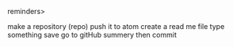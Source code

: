 reminders>



make a repository (repo)
push it to atom
create a read me file
type something
save
go to gitHub
summery
then commit
